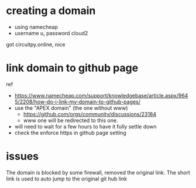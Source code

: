 # creating a domain
- using namecheap
- username u, password cloud2

got circuitpy.online, nice
# link domain to github page
ref
- https://www.namecheap.com/support/knowledgebase/article.aspx/9645/2208/how-do-i-link-my-domain-to-github-pages/
- use the "APEX domain" (the one without www)
    - https://github.com/orgs/community/discussions/23184
    - www one will be redirected to this one.
- will need to wait for a few hours to have it fully settle down
- check the enforce https in github page setting

# issues
The domain is blocked by some firewall, removed the original link.
The short link is used to auto jump to the original git hub link